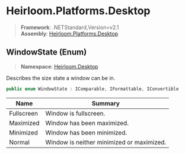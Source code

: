 # Heirloom.Platforms.Desktop

> **Framework**: .NETStandard,Version=v2.1  
> **Assembly**: [Heirloom.Platforms.Desktop][0]

## WindowState (Enum)

> **Namespace**: [Heirloom.Desktop][0]

Describes the size state a window can be in.

```cs
public enum WindowState : IComparable, IFormattable, IConvertible
```

| Name       | Summary                                   |
|------------|-------------------------------------------|
| Fullscreen | Window is fullscreen.                     |
| Maximized  | Window has been maximized.                |
| Minimized  | Window has been minimized.                |
| Normal     | Window is neither minimized or maximized. |

[0]: ../../Heirloom.Platforms.Desktop.md
